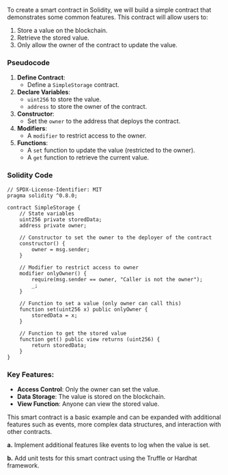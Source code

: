 To create a smart contract in Solidity, we will build a simple contract that demonstrates some common features. This contract will allow users to:

1. Store a value on the blockchain.
2. Retrieve the stored value.
3. Only allow the owner of the contract to update the value.

### Pseudocode
1. **Define Contract**:
   - Define a `SimpleStorage` contract.
2. **Declare Variables**:
   - `uint256` to store the value.
   - `address` to store the owner of the contract.
3. **Constructor**:
   - Set the `owner` to the address that deploys the contract.
4. **Modifiers**:
   - A `modifier` to restrict access to the owner.
5. **Functions**:
   - A `set` function to update the value (restricted to the owner).
   - A `get` function to retrieve the current value.

### Solidity Code

```solidity
// SPDX-License-Identifier: MIT
pragma solidity ^0.8.0;

contract SimpleStorage {
    // State variables
    uint256 private storedData;
    address private owner;

    // Constructor to set the owner to the deployer of the contract
    constructor() {
        owner = msg.sender;
    }

    // Modifier to restrict access to owner
    modifier onlyOwner() {
        require(msg.sender == owner, "Caller is not the owner");
        _;
    }

    // Function to set a value (only owner can call this)
    function set(uint256 x) public onlyOwner {
        storedData = x;
    }

    // Function to get the stored value
    function get() public view returns (uint256) {
        return storedData;
    }
}
```

### Key Features:
- **Access Control**: Only the owner can set the value.
- **Data Storage**: The value is stored on the blockchain.
- **View Function**: Anyone can view the stored value.

This smart contract is a basic example and can be expanded with additional features such as events, more complex data structures, and interaction with other contracts.

**a.** Implement additional features like events to log when the value is set.

**b.** Add unit tests for this smart contract using the Truffle or Hardhat framework.